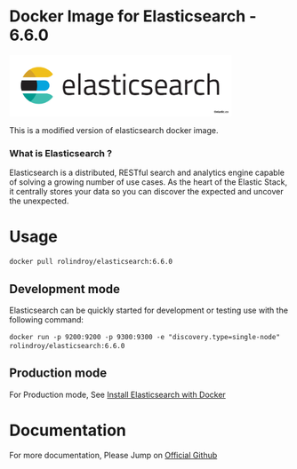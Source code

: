 # Docker Image for Elasticsearch - 6.6.0


<img src="https://github.com/rolindroy/elasticsearch/blob/master/files/elasticsearch.png" width="400" height="110" />

This is a modified version of elasticsearch docker image.
### What is Elasticsearch ?
Elasticsearch is a distributed, RESTful search and analytics engine capable of solving a growing number of use cases. As the heart of the Elastic Stack, it centrally stores your data so you can discover the expected and uncover the unexpected.



# Usage

```
docker pull rolindroy/elasticsearch:6.6.0
```
## Development mode
Elasticsearch can be quickly started for development or testing use with the following command:
```
docker run -p 9200:9200 -p 9300:9300 -e "discovery.type=single-node" rolindroy/elasticsearch:6.6.0

```
## Production mode

For Production mode, See [Install Elasticsearch with Docker](https://www.elastic.co/guide/en/elasticsearch/reference/current/docker.html#docker-cli-run-prod-mode)

# Documentation

For more documentation, Please Jump on [Official Github](https://github.com/docker-library/docs/blob/master/elasticsearch/README.md)
